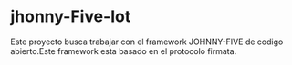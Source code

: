 # jhonny-Five-Iot 
 Este proyecto busca trabajar con el framework JOHNNY-FIVE  de codigo abierto.Este framework esta basado en el protocolo firmata.
 
